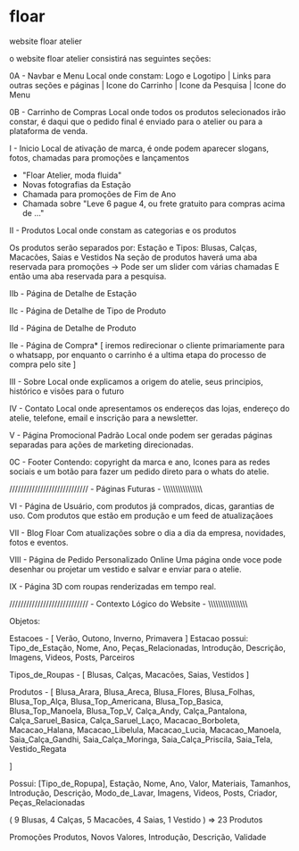 # floar
website floar atelier

o website floar atelier consistirá nas seguintes seções:

0A - Navbar e Menu
Local onde constam: Logo e Logotipo | Links para outras seções e páginas | Icone do Carrinho | Icone da Pesquisa | Icone do Menu

0B - Carrinho de Compras
Local onde todos os produtos selecionados irão constar, é daqui que o pedido final é enviado para o atelier ou para a plataforma de venda.

I - Inicio
Local de ativação de marca, é onde podem aparecer slogans, fotos, chamadas para promoções e lançamentos

- "Floar Atelier, moda fluida"
- Novas fotografias da Estação
- Chamada para promoções de Fim de Ano
- Chamada sobre "Leve 6 pague 4, ou frete gratuito para compras acima de ..."

II - Produtos
Local onde constam as categorias e os produtos

Os produtos serão separados por: Estação e Tipos: Blusas, Calças, Macacões, Saias e Vestidos
Na seção de produtos haverá uma aba reservada para promoções -> Pode ser um slider com várias chamadas
E então uma aba reservada para a pesquisa.

IIb - Página de Detalhe de Estação

IIc - Página de Detalhe de Tipo de Produto

IId - Página de Detalhe de Produto

IIe - Página de Compra* 
[ iremos redirecionar o cliente primariamente para o whatsapp, por enquanto o carrinho é a ultima 
etapa do processo de compra pelo site ]

III - Sobre
Local onde explicamos a origem do atelie, seus principios, histórico e visões para o futuro

IV - Contato
Local onde apresentamos os endereços das lojas, endereço do atelie, telefone, email e inscrição para a newsletter.

V - Página Promocional Padrão
Local onde podem ser geradas páginas separadas para ações de marketing direcionadas.

0C - Footer
Contendo: copyright da marca e ano, Icones para as redes sociais e um botão para fazer um pedido direto para o whats do atelie.

//////////////////////////// - Páginas Futuras - \\\\\\\\\\\\\\\\\\\\\\\\\\\\\\\

VI - Página de Usuário, com produtos já comprados, dicas, garantias de uso.
Com produtos que estão em produção e um feed de atualizaçãoes

VII - Blog Floar
Com atualizações sobre o dia a dia da empresa, novidades, fotos e eventos.

VIII - Página de Pedido Personalizado Online
Uma página onde voce pode desenhar ou projetar um vestido e salvar e enviar para o atelie.

IX - Página 3D com roupas renderizadas em tempo real.

//////////////////////////// - Contexto Lógico do Website - \\\\\\\\\\\\\\\\\\\\\\\\\\\\\\\

Objetos:

Estacoes - [ Verão, Outono, Inverno, Primavera ]
Estacao possui:
Tipo_de_Estação, Nome, Ano, Peças_Relacionadas, Introdução, Descrição, Imagens, Videos, Posts, Parceiros

Tipos_de_Roupas - [ Blusas, Calças, Macacões, Saias, Vestidos ]

Produtos - [
  Blusa_Arara, 
  Blusa_Areca, 
  Blusa_Flores, 
  Blusa_Folhas, 
  Blusa_Top_Alça,
  Blusa_Top_Americana,
  Blusa_Top_Basica,
  Blusa_Top_Manoela,
  Blusa_Top_V,
  Calça_Andy,
  Calça_Pantalona,
  Calça_Saruel_Basica,
  Calça_Saruel_Laço,
  Macacao_Borboleta,
  Macacao_Halana,
  Macacao_Libelula,
  Macacao_Lucia,
  Macacao_Manoela,
  Saia_Calça_Gandhi,
  Saia_Calça_Moringa,
  Saia_Calça_Priscila,
  Saia_Tela,
  Vestido_Regata
  
  ]
  
  Possui:
  [Tipo_de_Ropupa], Estação, Nome, Ano, Valor, Materiais, Tamanhos, Introdução, 
  Descrição, Modo_de_Lavar, Imagens, Videos, Posts, Criador, Peças_Relacionadas 

( 9 Blusas, 4 Calças, 5 Macacões, 4 Saias, 1 Vestido ) => 23 Produtos

Promoções
Produtos, Novos Valores, Introdução, Descrição, Validade



